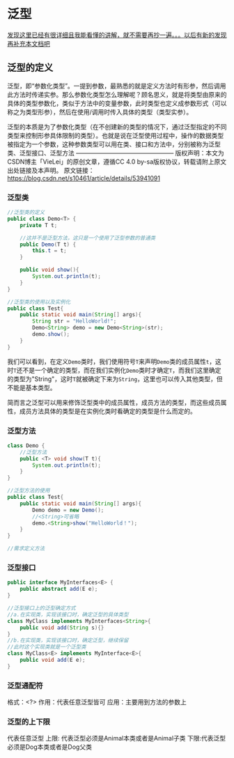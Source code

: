 # 泛型

[发现这里已经有很详细且我能看懂的讲解，就不需要再抄一遍。。。以后有新的发现再补充本文档吧](https://blog.csdn.net/s10461/article/details/53941091)

## 泛型的定义

泛型，即“参数化类型”。一提到参数，最熟悉的就是定义方法时有形参，然后调用此方法时传递实参。那么参数化类型怎么理解呢？顾名思义，就是将类型由原来的具体的类型参数化，类似于方法中的变量参数，此时类型也定义成参数形式（可以称之为类型形参），然后在使用/调用时传入具体的类型（类型实参）。

泛型的本质是为了参数化类型（在不创建新的类型的情况下，通过泛型指定的不同类型来控制形参具体限制的类型）。也就是说在泛型使用过程中，操作的数据类型被指定为一个参数，这种参数类型可以用在类、接口和方法中，分别被称为泛型类、泛型接口、泛型方法
 ———————————————— 
版权声明：本文为CSDN博主「VieLei」的原创文章，遵循CC 4.0 by-sa版权协议，转载请附上原文出处链接及本声明。
原文链接：https://blog.csdn.net/s10461/article/details/53941091

### 泛型类

``` java
//泛型类的定义
public class Demo<T> {
    private T t;

    //这并不是泛型方法，这只是一个使用了泛型参数的普通类
    public Demo(T t) {
        this.t = t;
    }

    public void show(){
        System.out.println(t);
    }
}

//泛型类的使用以及实例化
public class Test{
    public static void main(String[] args){
        String str = "HelloWorld!";
        Demo<String> demo = new Demo<String>(str);
        demo.show();
    }
}
```

我们可以看到，在定义`Demo`类时，我们使用符号`T`来声明`Demo`类的成员属性`t`，这时`T`还不是一个确定的类型，而在我们实例化`Demo`类时才确定`T`，而我们这里确定的类型为"String"，这时`T`就被确定下来为`String`，这里也可以传入其他类型，但不能是基本类型。

简而言之泛型可以用来修饰泛型类中的成员属性，成员方法的类型，而这些成员属性，成员方法具体的类型是在实例化类时看确定的类型是什么而定的。

### 泛型方法

```java
class Demo {
    //泛型方法
    public <T> void show(T t){
        System.out.println(t);
    }
}

//泛型方法的使用
public class Test{
    public static void main(String[] args){
        Demo demo = new Demo();
        //<String>可省略
        demo.<String>show("HelloWorld！");
    }
}

//需求定义方法
```

### 泛型接口

```java
public interface MyInterfaces<E> {
    public abstract add(E e);
}

//泛型接口上的泛型确定方式
//a.在实现类，实现该接口时，确定泛型的具体类型
class MyClass implements MyInterfaces<String>{
    public void add(String s){}
}
//b.在实现类，实现该接口时，确定泛型，继续保留
//此时这个实现类就是一个泛型类
class MyClass<E> implements MyInterface<E>{
    public void add(E e);
}

```

### 泛型通配符

格式：<?>
作用：代表任意泛型皆可
应用：主要用到方法的参数上

### 泛型的上下限

<?>代表任意泛型
上限<? extends Animal>: 代表泛型必须是Animal本类或者是Animal子类
下限<? super Dog>:代表泛型必须是Dog本类或者是Dog父类


